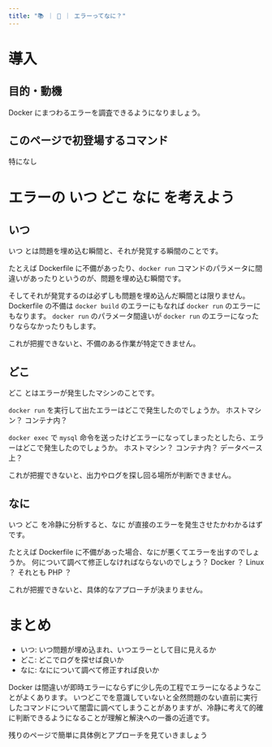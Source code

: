 ```yaml
---
title: "📚 ｜ 🐳 ｜ エラーってなに？"
---
```


# 導入
## 目的・動機
Docker にまつわるエラーを調査できるようになりましょう。

## このページで初登場するコマンド
特になし

# エラーの いつ どこ なに を考えよう
## いつ
いつ とは問題を埋め込む瞬間と、それが発覚する瞬間のことです。

たとえば Dockerfile に不備があったり、`docker run` コマンドのパラメータに間違いがあったりというのが、問題を埋め込む瞬間です。

そしてそれが発覚するのは必ずしも問題を埋め込んだ瞬間とは限りません。
Dockerfile の不備は `docker build` のエラーにもなれば `docker run` のエラーにもなります。
`docker run` のパラメータ間違いが `docker run` のエラーになったりならなかったりもします。

これが把握できないと、不備のある作業が特定できません。

## どこ
どこ とはエラーが発生したマシンのことです。

`docker run` を実行して出たエラーはどこで発生したのでしょうか。
ホストマシン？ コンテナ内？

`docker exec` で `mysql` 命令を送ったけどエラーになってしまったとしたら、エラーはどこで発生したのでしょうか。
ホストマシン？ コンテナ内？ データベース上？

これが把握できないと、出力やログを探し回る場所が判断できません。

## なに
いつ どこ を冷静に分析すると、なに が直接のエラーを発生させたかわかるはずです。

たとえば Dockerfile に不備があった場合、なにが悪くてエラーを出すのでしょうか。
何について調べて修正しなければならないのでしょう？ Docker ？ Linux ？ それとも PHP ？

これが把握できないと、具体的なアプローチが決まりません。

# まとめ
- いつ: いつ問題が埋め込まれ、いつエラーとして目に見えるか
- どこ: どこでログを探せば良いか
- なに: なにについて調べて修正すれば良いか

Docker は間違いが即時エラーにならずに少し先の工程でエラーになるようなことがよくあります。
いつどこでを意識していないと全然問題のない直前に実行したコマンドについて闇雲に調べてしまうことがありますが、冷静に考えて的確に判断できるようになることが理解と解決への一番の近道です。

残りのページで簡単に具体例とアプローチを見ていきましょう

